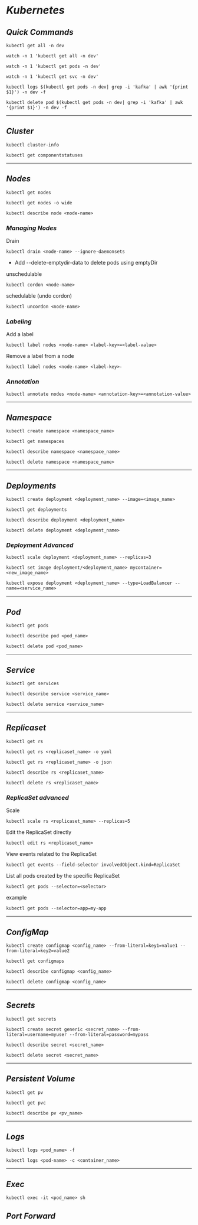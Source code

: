 # _Kubernetes_

## _Quick Commands_

```
kubectl get all -n dev
```

```
watch -n 1 'kubectl get all -n dev'
```

```
watch -n 1 'kubectl get pods -n dev'
```

```
watch -n 1 'kubectl get svc -n dev'
```

```
kubectl logs $(kubectl get pods -n dev| grep -i 'kafka' | awk '{print $1}') -n dev -f
```

```
kubectl delete pod $(kubectl get pods -n dev| grep -i 'kafka' | awk '{print $1}') -n dev -f
```

----

## _Cluster_

```
kubectl cluster-info
```

```
kubectl get componentstatuses
```

----

## _Nodes_

```
kubectl get nodes
```

```
kubectl get nodes -o wide 
```

```
kubectl describe node <node-name>
```

### _Managing Nodes_

Drain

```
kubectl drain <node-name> --ignore-daemonsets
```

* Add --delete-emptydir-data to delete pods using emptyDir

unschedulable

```
kubectl cordon <node-name>
```

schedulable (undo cordon)

```
kubectl uncordon <node-name>
```

### _Labeling_

Add a label

```
kubectl label nodes <node-name> <label-key>=<label-value>
```

Remove a label from a node

```
kubectl label nodes <node-name> <label-key>-
```

### _Annotation_

```
kubectl annotate nodes <node-name> <annotation-key>=<annotation-value>
```

----

## _Namespace_

```
kubectl create namespace <namespace_name>
```

```
kubectl get namespaces
```

```
kubectl describe namespace <namespace_name>
```

```
kubectl delete namespace <namespace_name>
```

----

## _Deployments_

```
kubectl create deployment <deployment_name> --image=<image_name>
```

```
kubectl get deployments
```

```
kubectl describe deployment <deployment_name>
```

```
kubectl delete deployment <deployment_name>
```

### _Deployment Advanced_

```
kubectl scale deployment <deployment_name> --replicas=3
```

```
kubectl set image deployment/<deployment_name> mycontainer=<new_image_name>
```

```
kubectl expose deployment <deployment_name> --type=LoadBalancer --name=<service_name>
```

----

## _Pod_

```
kubectl get pods
```

```
kubectl describe pod <pod_name>
```

```
kubectl delete pod <pod_name>
```

----

## _Service_

```
kubectl get services
```

```
kubectl describe service <service_name>
```

```
kubectl delete service <service_name>
```

----

## _Replicaset_

```
kubectl get rs
```

```
kubectl get rs <replicaset_name> -o yaml
```

```
kubectl get rs <replicaset_name> -o json
```

```
kubectl describe rs <replicaset_name>
```

```
kubectl delete rs <replicaset_name>
```

### _ReplicaSet advanced_

Scale

```
kubectl scale rs <replicaset_name> --replicas=5
```

Edit the ReplicaSet directly

```
kubectl edit rs <replicaset_name>
```

View events related to the ReplicaSet

```
kubectl get events --field-selector involvedObject.kind=ReplicaSet
```

List all pods created by the specific ReplicaSet

```
kubectl get pods --selector=<selector>
```

example

```
kubectl get pods --selector=app=my-app
```

----

## _ConfigMap_

```
kubectl create configmap <config_name> --from-literal=key1=value1 --from-literal=key2=value2
```

```
kubectl get configmaps
```

```
kubectl describe configmap <config_name>
```

```
kubectl delete configmap <config_name>
```

----

## _Secrets_

```
kubectl get secrets
```

```
kubectl create secret generic <secret_name> --from-literal=username=myuser --from-literal=password=mypass
```

```
kubectl describe secret <secret_name>
```

```
kubectl delete secret <secret_name>
```

----

## _Persistent Volume_

```
kubectl get pv
```

```
kubectl get pvc
```

```
kubectl describe pv <pv_name>
```

----

## _Logs_

```
kubectl logs <pod_name> -f
```

```
kubectl logs <pod-name> -c <container_name>
```

----

## _Exec_

```
kubectl exec -it <pod_name> sh
```

## _Port Forward_
